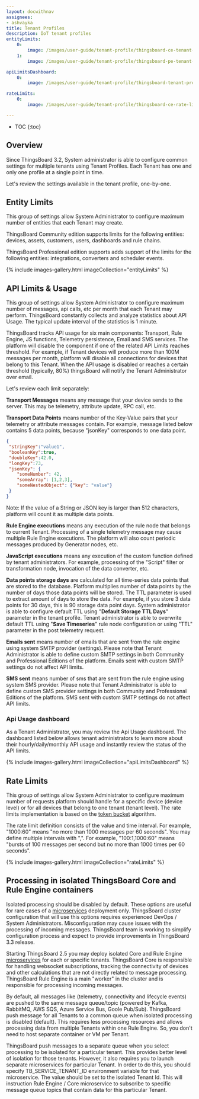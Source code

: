 ```yaml
---
layout: docwithnav
assignees:
- ashvayka
title: Tenant Profiles
description: IoT tenant profiles
entityLimits:
    0:
        image: /images/user-guide/tenant-profile/thingsboard-ce-tenant-profiles-entity-limits.png  
    1:
        image: /images/user-guide/tenant-profile/thingsboard-pe-tenant-profiles-entity-limits.png  

apiLimitsDashboard:
    0:
        image: /images/user-guide/tenant-profile/thingsboard-tenant-profiles-api-limits-dashboard.png  

rateLimits:
    0:
        image: /images/user-guide/tenant-profile/thingsboard-ce-rate-limits.png  

---
```


* TOC
{:toc}

## Overview

Since ThingsBoard 3.2, System administrator is able to configure common settings for multiple tenants using Tenant Profiles. 
Each Tenant has one and only one profile at a single point in time. 

Let's review the settings available in the tenant profile, one-by-one.
 
## Entity Limits

This group of settings allow System Administrator to configure maximum number of entities that each Tenant may create.

ThingsBoard Community edition supports limits for the following entities: devices, assets, customers, users, dashboards and rule chains.

ThingsBoard Professional edition supports adds support of the limits for the following entities: integrations, converters and scheduler events.

{% include images-gallery.html imageCollection="entityLimits" %}
 
## API Limits & Usage

This group of settings allow System Administrator to configure maximum number of messages, api calls, etc per month that each Tenant may perform.
ThingsBoard constantly collects and analyze statistics about API Usage. The typical update interval of the statistics is 1 minute.

ThingsBoard tracks API usage for six main components: Transport, Rule Engine, JS functions, Telemetry persistence, Email and SMS services.
The platform will disable the component if one of the related API Limits reaches threshold. 
For example, if Tenant devices will produce more than 100M messages per month, platform will disable all connections for devices that belong to this Tenant.
When the API usage is disabled or reaches a certain threshold (typically, 80%) thingsBoard will notify the Tenant Administrator over email.  

Let's review each limit separately:

**Transport Messages** means any message that your device sends to the server. This may be telemetry, attribute update, RPC call, etc.

**Transport Data Points** means number of the Key-Value pairs that your telemetry or attribute messages contain. 
For example, message listed below contains 5 data points, because "jsonKey" corresponds to one data point.  

```json
{
 "stringKey":"value1", 
 "booleanKey":true, 
 "doubleKey":42.0, 
 "longKey":73, 
 "jsonKey": {
    "someNumber": 42,
    "someArray": [1,2,3],
    "someNestedObject": {"key": "value"}
 }
}
```

Note: If the value of a String or JSON key is larger than 512 characters, platform will count it as multiple data points. 
  
**Rule Engine executions** means any execution of the rule node that belongs to current Tenant. 
Processing of a single telemetry message may cause multiple Rule Engine executions. The platform will also count periodic messages produced by Generator nodes, etc.

**JavaScript executions** means any execution of the custom function defined by tenant administrators. For example, processing of the "Script" filter or transformation node, invocation of the data converter, etc.       

**Data points storage days** are calculated for all time-series data points that are stored to the database. 
Platform multiplies number of data points by the number of days those data points will be stored. 
The TTL parameter is used to extract amount of days to store the data. 
For example, if you store 3 data points for 30 days, this is 90 storage data point days.
System administrator is able to configure default TTL using "**Default Storage TTL Days**" parameter in the tenant profile.
Tenant administrator is able to overwrite default TTL using "**Save Timeseries**" rule node configuration or using "TTL" parameter in the post telemetry request.

**Emails sent** means number of emails that are sent from the rule engine using system SMTP provider (settings). 
Please note that Tenant Administrator is able to define custom SMTP settings in both Community and Professional Editions of the platform.
Emails sent with custom SMTP settings do not affect API limits.  

**SMS sent** means number of sms that are sent from the rule engine using system SMS provider. 
Please note that Tenant Administrator is able to define custom SMS provider settings in both Community and Professional Editions of the platform. 
SMS sent with custom SMTP settings do not affect API limits.

### Api Usage dashboard

As a Tenant Administrator, you may review the Api Usage dashboard. The dashboard listed below allows tenant administrators to learn more about their hourly/daily/monthly API usage and instantly review the status of the API limits. 

{% include images-gallery.html imageCollection="apiLimitsDashboard" %}

## Rate Limits

This group of settings allow System Administrator to configure maximum number of
requests platform should handle for a specific device (device level) or for all devices that belong to one tenant (tenant level).
The rate limits implementation is based on the [token bucket](https://en.wikipedia.org/wiki/Token_bucket) algorithm.

The rate limit definition consists of the value and time interval. For example, "1000:60" means "no more than 1000 messages per 60 seconds". 
You may define multiple intervals with ",". For example, "100:1,1000:60" means "bursts of 100 messages per second but no more than 1000 times per 60 seconds".

{% include images-gallery.html imageCollection="rateLimits" %}

## Processing in isolated ThingsBoard Core and Rule Engine containers

Isolated processing should be disabled by default. These options are useful for rare cases of a [microservices](/docs/reference/msa/) deployment only.
ThingsBoard cluster configuration that will use this options requires experienced DevOps / System Administrators. 
Misconfiguration may cause issues with the processing of incoming messages. 
ThingsBoard team is working to simplify configuration process and expect to provide improvements in ThingsBoard 3.3 release.  

Starting ThingsBoard 2.5 you may deploy isolated Core and Rule Engine [microservices](/docs/reference/msa/) for each or specific tenants. 
ThingsBoard Core is responsible for handling websocket subscriptions, tracking the connectivity of devices and other calculations that are not directly related to message processing.
ThingsBoard Rule Engine is a main "worker" in the cluster and is responsible for processing incoming messages.

By default, all messages like (telemetry, connectivity and lifecycle events) are pushed to the same message queue/topic (powered by Kafka, RabbitMQ, AWS SQS, Azure Service Bus, Goole Pub/Sub).
ThingsBoard push message for all Tenants to a common queue when isolated processing is disabled (default). 
This requires less processing resources and allows processing data from multiple Tenants within one Rule Engine.
So, you don't need to host separate container or VM per Tenant.  

ThingsBoard push messages to a separate queue when you select processing to be isolated for a particular tenant. 
This provides better level of isolation for those tenants. However, it also requires you to launch separate microservices for particular Tenant. 
In order to do this, you should specify TB_SERVICE_TENANT_ID environment variable for that microservice. The value should be set to the isolated Tenant Id.
This will instruction Rule Engine / Core microservice to subscribe to specific message queue topics that contain data for this particular Tenant.    





 
    
